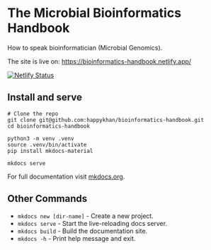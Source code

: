 # The Microbial Bioinformatics Handbook

How to speak bioinformatician (Microbial Genomics). 


The site is live on: https://bioinformatics-handbook.netlify.app/ 

[![Netlify Status](https://api.netlify.com/api/v1/badges/012d0d1c-37d1-4062-ae09-23a98d0aa2b9/deploy-status)](https://app.netlify.com/sites/bioinformatics-handbook/deploys)


## Install and serve
```
# Clone the repo
git clone git@github.com:happykhan/bioinformatics-handbook.git
cd bioinformatics-handbook

python3 -m venv .venv
source .venv/bin/activate
pip install mkdocs-material

mkdocs serve
```

For full documentation visit [mkdocs.org](https://www.mkdocs.org).

## Other Commands

* `mkdocs new [dir-name]` - Create a new project.
* `mkdocs serve` - Start the live-reloading docs server.
* `mkdocs build` - Build the documentation site.
* `mkdocs -h` - Print help message and exit.